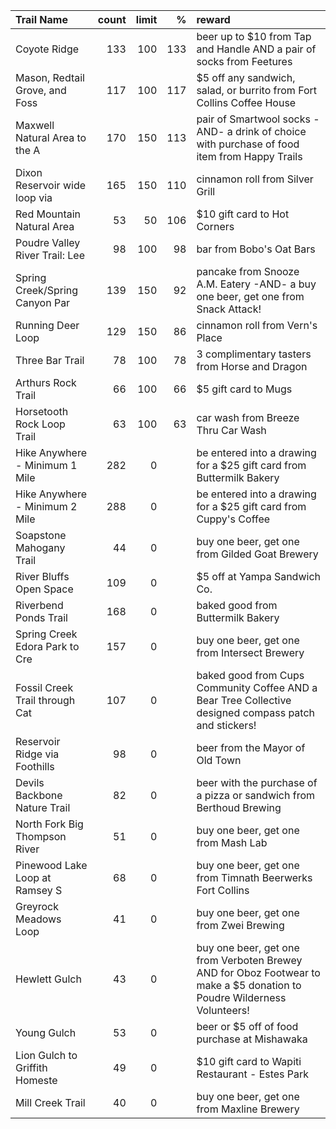 | Trail Name                     |   count |   limit |   % | reward                                                                                                                  |
|:-------------------------------|--------:|--------:|----:|:------------------------------------------------------------------------------------------------------------------------|
| Coyote Ridge                   |     133 |     100 | 133 | beer up to $10 from Tap and Handle AND a pair of socks from Feetures                                                    |
| Mason, Redtail Grove, and Foss |     117 |     100 | 117 | $5 off any sandwich, salad, or burrito from Fort Collins Coffee House                                                   |
| Maxwell Natural Area to the A  |     170 |     150 | 113 | pair of Smartwool socks -AND- a drink of choice with purchase of food item from Happy Trails                            |
| Dixon Reservoir wide loop via  |     165 |     150 | 110 | cinnamon roll from Silver Grill                                                                                         |
| Red Mountain Natural Area      |      53 |      50 | 106 | $10 gift card to Hot Corners                                                                                            |
| Poudre Valley River Trail: Lee |      98 |     100 |  98 | bar from Bobo's Oat Bars                                                                                                |
| Spring Creek/Spring Canyon Par |     139 |     150 |  92 | pancake from Snooze A.M. Eatery -AND- a buy one beer, get one from Snack Attack!                                        |
| Running Deer Loop              |     129 |     150 |  86 | cinnamon roll from Vern's Place                                                                                         |
| Three Bar Trail                |      78 |     100 |  78 | 3 complimentary tasters from Horse and Dragon                                                                           |
| Arthurs Rock Trail             |      66 |     100 |  66 | $5 gift card to Mugs                                                                                                    |
| Horsetooth Rock Loop Trail     |      63 |     100 |  63 | car wash from Breeze Thru Car Wash                                                                                      |
| Hike Anywhere - Minimum 1 Mile |     282 |       0 |     | be entered into a drawing for a $25 gift card from Buttermilk Bakery                                                    |
| Hike Anywhere - Minimum 2 Mile |     288 |       0 |     | be entered into a drawing for a $25 gift card from Cuppy's Coffee                                                       |
| Soapstone Mahogany Trail       |      44 |       0 |     | buy one beer, get one from Gilded Goat Brewery                                                                          |
| River Bluffs Open Space        |     109 |       0 |     | $5 off at Yampa Sandwich Co.                                                                                            |
| Riverbend Ponds Trail          |     168 |       0 |     | baked good from Buttermilk Bakery                                                                                       |
| Spring Creek Edora Park to Cre |     157 |       0 |     | buy one beer, get one from Intersect Brewery                                                                            |
| Fossil Creek Trail through Cat |     107 |       0 |     | baked good from Cups Community Coffee AND a Bear Tree Collective designed compass patch and stickers!                   |
| Reservoir Ridge via Foothills  |      98 |       0 |     | beer from the Mayor of Old Town                                                                                         |
| Devils Backbone Nature Trail   |      82 |       0 |     | beer with the purchase of a pizza or sandwich from Berthoud Brewing                                                     |
| North Fork Big Thompson River  |      51 |       0 |     | buy one beer, get one from Mash Lab                                                                                     |
| Pinewood Lake Loop at Ramsey S |      68 |       0 |     | buy one beer, get one from Timnath Beerwerks Fort Collins                                                               |
| Greyrock Meadows Loop          |      41 |       0 |     | buy one beer, get one from Zwei Brewing                                                                                 |
| Hewlett Gulch                  |      43 |       0 |     | buy one beer, get one from Verboten Brewey AND for Oboz Footwear to make a $5 donation to Poudre Wilderness Volunteers! |
| Young Gulch                    |      53 |       0 |     | beer or $5 off of food purchase at Mishawaka                                                                            |
| Lion Gulch to Griffith Homeste |      49 |       0 |     | $10 gift card to Wapiti Restaurant - Estes Park                                                                         |
| Mill Creek Trail               |      40 |       0 |     | buy one beer, get one from Maxline Brewery                                                                              |